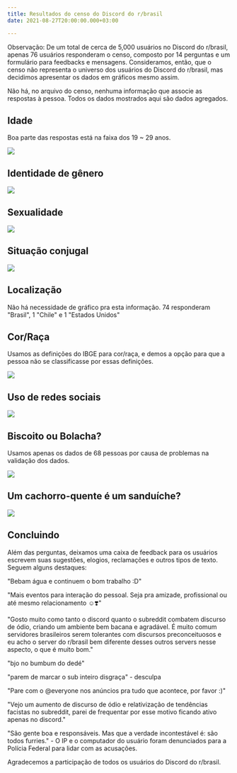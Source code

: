 ```yaml
---
title: Resultados do censo do Discord do r/brasil
date: 2021-08-27T20:00:00.000+03:00

---
```

Observação: De um total de cerca de 5,000 usuários no Discord do r/brasil, apenas 76 usuários responderam o censo, composto por 14 perguntas e um formulário para feedbacks e mensagens. Consideramos, então, que o censo não representa o universo dos usuários do Discord do r/brasil, mas decidimos apresentar os dados em gráficos mesmo assim.

Não há, no arquivo do censo, nenhuma informação que associe as respostas à pessoa. Todos os dados mostrados aqui são dados agregados.

<!--more-->

## Idade

Boa parte das respostas está na faixa dos 19 \~ 29 anos.

![](/uploads/1-idade.PNG)

## Identidade de gênero

![](/uploads/2-genero.PNG)

## Sexualidade

![](/uploads/3-sexualidade.PNG)

## Situação conjugal

![](/uploads/4-situacao-conjugal.PNG)

## Localização

Não há necessidade de gráfico pra esta informação. 74 responderam "Brasil", 1 "Chile" e 1 "Estados Unidos"

## Cor/Raça

Usamos as definições do IBGE para cor/raça, e demos a opção para que a pessoa não se classificasse por essas definições.

![](/uploads/5-cor-ou-raca.PNG)

## Uso de redes sociais

![](/uploads/6-redes-sociais.PNG)

## Biscoito ou Bolacha?

Usamos apenas os dados de 68 pessoas por causa de problemas na validação dos dados.

![](/uploads/7-biscoito-ou-bolacha.PNG)

## Um cachorro-quente é um sanduíche?

![](/uploads/8-cachorro-quente.PNG)

## Concluindo

Além das perguntas, deixamos uma caixa de feedback para os usuários escrevem suas sugestões, elogios, reclamações e outros tipos de texto. Seguem alguns destaques:

"Bebam água e continuem o bom trabalho :D"

"Mais eventos para interação do pessoal. Seja pra amizade, profissional ou até mesmo relacionamento ☺️❣️"

"Gosto muito como tanto o discord quanto o subreddit combatem discurso de ódio, criando um ambiente bem bacana e agradável. É muito comum servidores brasileiros serem tolerantes com discursos preconceituosos e eu acho o server do r/brasil bem diferente desses outros servers nesse aspecto, o que é muito bom."

"bjo no bumbum do dedé"

"parem de marcar o sub inteiro disgraça" - desculpa

"Pare com o @everyone nos anúncios pra tudo que acontece, por favor :)"

"Vejo um aumento de discurso de ódio e relativização de tendências facistas no subreddit, parei de frequentar por esse motivo ficando ativo apenas no discord."

"São gente boa e responsáveis. Mas que a verdade incontestável é: são todos furries." - O IP e o computador do usuário foram denunciados para a Polícia Federal para lidar com as acusações.

Agradecemos a participação de todos os usuários do Discord do r/brasil.